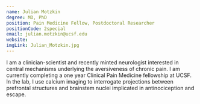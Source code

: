 ```yaml
---
name: Julian Motzkin
degree: MD, PhD
position: Pain Medicine Fellow, Postdoctoral Researcher
positionCode: 2special
email: julian.motzkin@ucsf.edu
website:
imgLink: Julian_Motzkin.jpg
---
```

I am a clinician-scientist and recently minted neurologist interested in central mechanisms underlying the aversiveness of chronic pain. I am currently completing a one year Clinical Pain Medicine fellowship at UCSF. In the lab, I use calcium imaging to interrogate projections between prefrontal structures and brainstem nuclei implicated in antinociception and escape. 